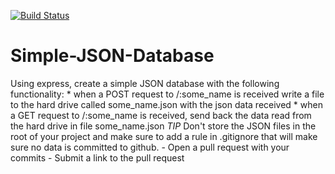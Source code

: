 
[![Build Status](https://travis-ci.org/jacshfr/Simple-JSON-Database.svg?branch=second)](https://travis-ci.org/jacshfr/Simple-JSON-Database)

Simple-JSON-Database
====================

Using express, create a simple JSON database with the following functionality: * when a POST request to /:some_name is received write a file to the hard drive called some_name.json with the json data received * when a GET request to /:some_name is received, send back the data read from the hard drive in file some_name.json   *TIP* Don't store the JSON files in the root of your project and make sure to add a rule in .gitignore that will make sure no data is committed to github.     - Open a pull request with your commits  - Submit a link to the pull request
